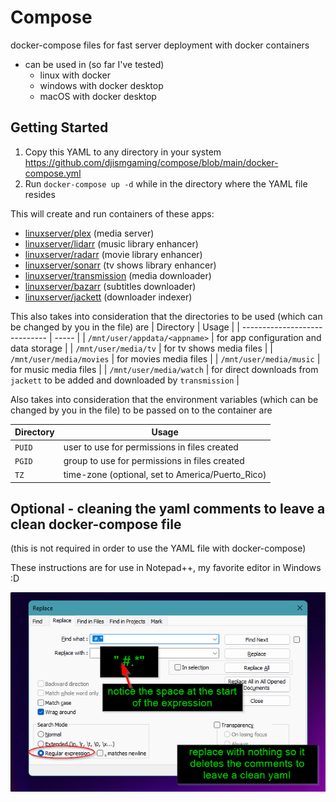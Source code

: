 
# Compose
docker-compose files for fast server deployment with docker containers
- can be used in (so far I've tested)
  - linux with docker
  - windows with docker desktop
  - macOS with docker desktop

## Getting Started
1. Copy this YAML to any directory in your system
https://github.com/djismgaming/compose/blob/main/docker-compose.yml
2. Run `docker-compose up -d` while in the directory where the YAML file resides

This will create and run containers of these apps:
- [linuxserver/plex](https://docs.linuxserver.io/images/docker-plex
) (media server)
- [linuxserver/lidarr](https://docs.linuxserver.io/images/docker-lidarr
) (music library enhancer)
- [linuxserver/radarr](https://docs.linuxserver.io/images/docker-radarr) (movie library enhancer)
- [linuxserver/sonarr](https://docs.linuxserver.io/images/docker-sonarr) (tv shows library enhancer)
- [linuxserver/transmission](https://docs.linuxserver.io/images/docker-transmission) (media downloader)
- [linuxserver/bazarr](https://docs.linuxserver.io/images/docker-bazarr) (subtitles downloader)
- [linuxserver/jackett](https://docs.linuxserver.io/images/docker-jackett) (downloader indexer)

This also takes into consideration that the directories to be used (which can be changed by you in the file) are
| Directory                     | Usage |
| ----------------------------- | ----- |
| `/mnt/user/appdata/<appname>` | for app configuration and data storage |
| `/mnt/user/media/tv`          | for tv shows media files |
| `/mnt/user/media/movies`      | for movies media files |
| `/mnt/user/media/music`       | for music media files |
| `/mnt/user/media/watch`       | for direct downloads from `jackett` to be added and downloaded by `transmission` |

Also takes into consideration that the environment variables (which can be changed by you in the file) to be passed on to the container are

| Directory                     | Usage |
| ----------------------------- | ----- |
| `PUID`                        | user to use for permissions in files created  |
| `PGID`                        | group to use for permissions in files created |
| `TZ`                          | time-zone (optional, set to America/Puerto_Rico) |

## Optional - cleaning the yaml comments to leave a clean docker-compose file
(this is not required in order to use the YAML file with docker-compose)

These instructions are for use in Notepad++, my favorite editor in Windows :D

![cleaning the yaml file in notepad++](/assets/compose-clean-notepadd.png)
